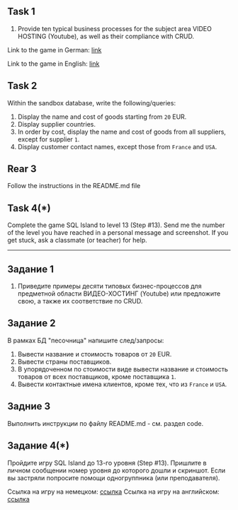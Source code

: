 ## Task 1
1. Provide ten typical business processes for the subject area VIDEO HOSTING (Youtube), as well as their compliance with CRUD.

Link to the game in German:
[link](http://sql-island.informatik.uni-kl.de/?lang=de)

Link to the game in English:
[link](http://sql-island.informatik.uni-kl.de/?lang=en)

## Task 2
Within the sandbox database, write the following/queries:
1. Display the name and cost of goods starting from `20` EUR.
2. Display supplier countries.
3. In order by cost, display the name and cost of goods from all suppliers, except for supplier `1`.
4. Display customer contact names, except those from `France` and `USA`.

## Rear 3
Follow the instructions in the README.md file

## Task 4(*)
Complete the game SQL Island to level 13 (Step #13).
Send me the number of the level you have reached in a personal message and screenshot. If you get stuck, ask a classmate (or teacher) for help.

--------------------------------------------------

## Задание 1
1. Приведите примеры десяти типовых бизнес-процессов для предметной области ВИДЕО-ХОСТИНГ (Youtube) или предложите свою, а также их соответствие по CRUD.

## Задание 2
В рамках БД "песочница" напишите след/запросы:
1. Вывести название и стоимость товаров от `20` EUR. 
2. Вывести страны поставщиков. 
3. В упорядоченном по стоимости виде вывести название и стоимость товаров от всех поставщиков, кроме поставщика `1`.
4. Вывести контактные имена клиентов, кроме тех, что из `France` и `USA`.


## Задние 3
Выполнить инструкции по файлу README.md - см. раздел code.

## Задание 4(*)
Пройдите игру SQL Island до 13-го уровня (Step #13).
Пришлите в личном сообщении номер уровня до которого дошли и скриншот. Если вы застряли попросите помощи одногруппника (или преподавателя).

Ссылка на игру на немецком:
[ссылка](http://sql-island.informatik.uni-kl.de/?lang=de)
Ссылка на игру на английском:
[ссылка](http://sql-island.informatik.uni-kl.de/?lang=en)